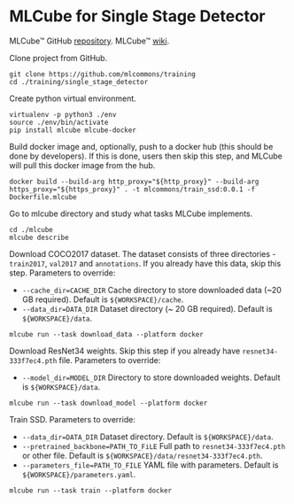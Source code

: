 # MLCube for Single Stage Detector
MLCube™ GitHub [repository](https://github.com/mlcommons/mlcube). MLCube™ [wiki](https://mlcommons.github.io/mlcube/).

Clone project from GitHub.
```shell
git clone https://github.com/mlcommons/training
cd ./training/single_stage_detector
```

Create python virtual environment.
```shell
virtualenv -p python3 ./env
source ./env/bin/activate
pip install mlcube mlcube-docker
```

Build docker image and, optionally, push to a docker hub (this should be done by developers). If this is done, users
then skip this step, and MLCube will pull this docker image from the hub.
```shell
docker build --build-arg http_proxy="${http_proxy}" --build-arg https_proxy="${https_proxy}" . -t mlcommons/train_ssd:0.0.1 -f Dockerfile.mlcube
```

Go to mlcube directory and study what tasks MLCube implements.
```shell
cd ./mlcube
mlcube describe
```

Download COCO2017 dataset. The dataset consists of three directories - `train2017`, `val2017` and `annotations`. If you already have this data,
skip this step. Parameters to override:
- `--cache_dir=CACHE_DIR` Cache directory to store downloaded data (~20 GB required). Default is `${WORKSPACE}/cache`.
- `--data_dir=DATA_DIR` Dataset directory (~ 20 GB required). Default is `${WORKSPACE}/data`.

```shell
mlcube run --task download_data --platform docker
```

Download ResNet34 weights. Skip this step if you already have `resnet34-333f7ec4.pth` file. Parameters to override:
- `--model_dir=MODEL_DIR` Directory to store downloaded weights. Default is `${WORKSPACE}/data`.

```shell
mlcube run --task download_model --platform docker
```

Train SSD. Parameters to override:
- `--data_dir=DATA_DIR` Dataset directory. Default is `${WORKSPACE}/data`.
- `--pretrained_backbone=PATH_TO_FiLE` Full path to `resnet34-333f7ec4.pth` or other file.
  Default is `${WORKSPACE}/data/resnet34-333f7ec4.pth`.
- `--parameters_file=PATH_TO_FILE` YAML file with parameters. Default is `${WORKSPACE}/parameters.yaml`.
```shell
mlcube run --task train --platform docker
```
